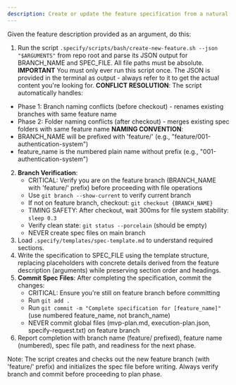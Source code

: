 ```yaml
---
description: Create or update the feature specification from a natural language feature description.
---
```


Given the feature description provided as an argument, do this:

1. Run the script `.specify/scripts/bash/create-new-feature.sh --json "$ARGUMENTS"` from repo root and parse its JSON output for BRANCH_NAME and SPEC_FILE. All file paths must be absolute.
  **IMPORTANT** You must only ever run this script once. The JSON is provided in the terminal as output - always refer to it to get the actual content you're looking for.
  **CONFLICT RESOLUTION**: The script automatically handles:
  - Phase 1: Branch naming conflicts (before checkout) - renames existing branches with same feature name
  - Phase 2: Folder naming conflicts (after checkout) - merges existing spec folders with same feature name
  **NAMING CONVENTION**: 
  - BRANCH_NAME will be prefixed with 'feature/' (e.g., "feature/001-authentication-system")
  - feature_name is the numbered plain name without prefix (e.g., "001-authentication-system")
2. **Branch Verification**: 
   - CRITICAL: Verify you are on the feature branch (BRANCH_NAME with 'feature/' prefix) before proceeding with file operations
   - Use `git branch --show-current` to verify current branch
   - If not on feature branch, checkout: `git checkout {BRANCH_NAME}`
   - TIMING SAFETY: After checkout, wait 300ms for file system stability: `sleep 0.3`
   - Verify clean state: `git status --porcelain` (should be empty)
   - NEVER create spec files on main branch
3. Load `.specify/templates/spec-template.md` to understand required sections.
4. Write the specification to SPEC_FILE using the template structure, replacing placeholders with concrete details derived from the feature description (arguments) while preserving section order and headings.
5. **Commit Spec Files**: After completing the specification, commit the changes:
   - CRITICAL: Ensure you're still on feature branch before committing
   - Run `git add .`
   - Run `git commit -m "Complete specification for [feature_name]"` (use numbered feature_name, not branch_name)
   - NEVER commit global files (mvp-plan.md, execution-plan.json, specify-request.txt) on feature branch
6. Report completion with branch name (feature/ prefixed), feature name (numbered), spec file path, and readiness for the next phase.

Note: The script creates and checks out the new feature branch (with 'feature/' prefix) and initializes the spec file before writing. Always verify branch and commit before proceeding to plan phase.
